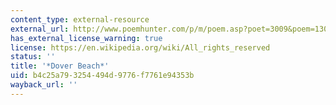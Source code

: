 ```yaml
---
content_type: external-resource
external_url: http://www.poemhunter.com/p/m/poem.asp?poet=3009&poem=13023
has_external_license_warning: true
license: https://en.wikipedia.org/wiki/All_rights_reserved
status: ''
title: '*Dover Beach*'
uid: b4c25a79-3254-494d-9776-f7761e94353b
wayback_url: ''
---
```

